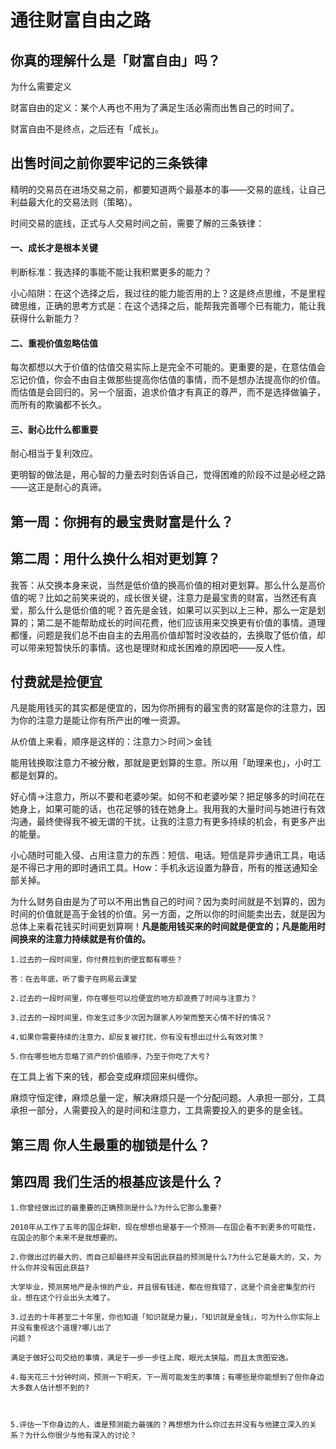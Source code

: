 # 通往财富自由之路

## 你真的理解什么是「财富自由」吗？

为什么需要定义

财富自由的定义：某个人再也不用为了满足生活必需而出售自己的时间了。

财富自由不是终点，之后还有「成长」。

## 出售时间之前你要牢记的三条铁律

精明的交易员在进场交易之前，都要知道两个最基本的事——交易的底线，让自己利益最大化的交易法则（策略）。

时间交易的底线，正式与人交易时间之前，需要了解的三条铁律：

#### 一、成长才是根本关键

判断标准：我选择的事能不能让我积累更多的能力？

小心陷阱：在这个选择之后，我过往的能力能否用的上？这是终点思维，不是里程碑思维，正确的思考方式是：在这个选择之后，能帮我完善哪个已有能力，能让我获得什么新能力？

#### 二、重视价值忽略估值

每次都想以大于价值的估值交易实际上是完全不可能的。更重要的是，在意估值会忘记价值，你会不由自主做那些提高你估值的事情，而不是想办法提高你的价值。而估值是会回归的。另一个层面，追求价值才有真正的尊严，而不是选择做骗子，而所有的欺骗都不长久。

#### 三、耐心比什么都重要

耐心相当于复利效应。

更明智的做法是，用心智的力量去时刻告诉自己，觉得困难的阶段不过是必经之路——这正是耐心的真谛。

## 第一周：你拥有的最宝贵财富是什么？



## 第二周：用什么换什么相对更划算？

我答：从交换本身来说，当然是低价值的换高价值的相对更划算。那么什么是高价值的呢？比如之前笑来说的，成长很关键，注意力是最宝贵的财富，当然还有真爱，那么什么是低价值的呢？首先是金钱，如果可以买到以上三种，那么一定是划算的；第二是不能帮助成长的时间花费，他们应该用来交换更有价值的事情。道理都懂，问题是我们总不由自主的去用高价值却暂时没收益的，去换取了低价值，却可以带来短暂快乐的事情。这也是理财和成长困难的原因吧——反人性。

## 付费就是捡便宜

凡是能用钱买的其实都是便宜的，因为你所拥有的最宝贵的财富是你的注意力，因为你的注意力是能让你有所产出的唯一资源。

从价值上来看，顺序是这样的：注意力＞时间＞金钱

能用钱换取注意力不被分散，那就是更划算的生意。所以用「助理来也」，小时工都是划算的。

好心情→注意力，所以不要和老婆吵架。如何不和老婆吵架？把足够多的时间花在她身上，如果可能的话，也花足够的钱在她身上。我用我的大量时间与她进行有效沟通，最终使得我不被无谓的干扰，让我的注意力有更多持续的机会，有更多产出的能量。

小心随时可能入侵、占用注意力的东西：短信、电话。短信是异步通讯工具，电话是不得已才用的即时通讯工具。How：手机永远设置为静音，所有的推送通知全部关掉。

为什么财务自由是为了可以不用出售自己的时间？因为卖时间就是不划算的，因为时间的价值就是高于金钱的价值。另一方面，之所以你的时间能卖出去，就是因为总体上来看花钱买时间更划算啊！**凡是能用钱买来的时间就是便宜的；凡是能用时间换来的注意力持续就是有价值的。**

```
1.过去的一段时间里，你付费捡到的便宜都有哪些？

答：在去年底，听了雷子在网易云课堂

2.过去的一段时间里，你在哪些可以捡便宜的地方却浪费了时间与注意力？

3.过去的一段时间里，你发生过多少次因为跟家人吵架而整天心情不好的情况？

4.如果你需要持续的注意力，却反复被打扰，你有没有想出过什么有效对策？

5.你在哪些地方忽略了资产的价值顺序，乃至于你吃了大亏?

```

在工具上省下来的钱，都会变成麻烦回来纠缠你。

麻烦守恒定律，麻烦总量一定，解决麻烦只是一个分配问题。人承担一部分，工具承担一部分，人需要投入的是时间和注意力，工具需要投入的更多的是金钱。

## 第三周 你人生最重的枷锁是什么？

## 第四周 我们生活的根基应该是什么？

```
1.你曾经做出过的最重要的正确预测是什么?为什么它那么重要?

2010年从工作了五年的国企辞职，现在想想也是基于一个预测——在国企看不到更多的可能性，在国企的那个未来不是我想要的。

2.你做出过的最大的、而自己却最终并没有因此获益的预测是什么?为什么它是最大的，又，为什么你并没有因此获益?

大学毕业，预测房地产是永恒的产业，并且很有钱途，都在但我错了，这是个资金密集型的行业，想在这个行业出头太难了。

3.过去的十年甚至二十年里，你也知道「知识就是力量」，「知识就是金钱」，可为什么你实际上并没有重视这个道理?哪儿出了
问题？

满足于做好公司交给的事情，满足于一步一步往上爬，眼光太狭隘，而且太贪图安逸。

4.每天花三十分钟时间，预测一下明天，下一周可能发生的事情；有哪些是你能想到了但你身边大多数人估计想不到的?



5.评估一下你身边的人，谁是预测能力最强的？再想想为什么你过去并没有与他建立深入的关系？为什么你很少与他有深入的讨论？
```

